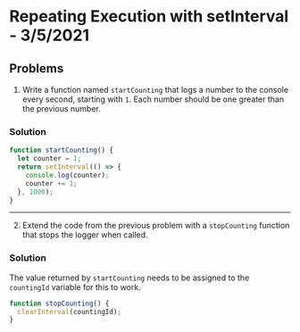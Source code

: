 
# Repeating Execution with setInterval - 3/5/2021

## Problems

1. Write a function named `startCounting` that logs a number to the console every second, starting with `1`. Each number should be one greater than the previous number.

### Solution

```javascript
function startCounting() {
  let counter = 1;
  return setInterval(() => {
    console.log(counter);
    counter += 1;
  }, 1000);
}
```

---

2. Extend the code from the previous problem with a `stopCounting` function that stops the logger when called.

### Solution

The value returned by `startCounting` needs to be assigned to the `countingId` variable for this to work.

```javascript
function stopCounting() {
  clearInterval(countingId);
}
```
